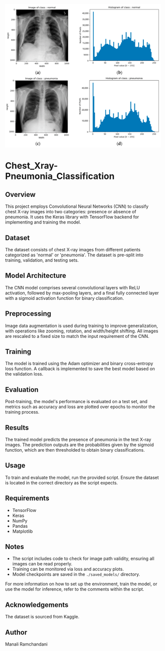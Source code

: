 ![IMG_1209](/IMG_1209.PNG "")

# Chest_Xray-Pneumonia_Classification

## Overview
This project employs Convolutional Neural Networks (CNN) to classify chest X-ray images into two categories: presence or absence of pneumonia. It uses the Keras library with TensorFlow backend for implementing and training the model.

## Dataset
The dataset consists of chest X-ray images from different patients categorized as 'normal' or 'pneumonia'. The dataset is pre-split into training, validation, and testing sets.

## Model Architecture
The CNN model comprises several convolutional layers with ReLU activation, followed by max-pooling layers, and a final fully connected layer with a sigmoid activation function for binary classification.

## Preprocessing
Image data augmentation is used during training to improve generalization, with operations like zooming, rotation, and width/height shifting. All images are rescaled to a fixed size to match the input requirement of the CNN.

## Training
The model is trained using the Adam optimizer and binary cross-entropy loss function. A callback is implemented to save the best model based on the validation loss.

## Evaluation
Post-training, the model's performance is evaluated on a test set, and metrics such as accuracy and loss are plotted over epochs to monitor the training process.

## Results
The trained model predicts the presence of pneumonia in the test X-ray images. The prediction outputs are the probabilities given by the sigmoid function, which are then thresholded to obtain binary classifications.

## Usage
To train and evaluate the model, run the provided script. Ensure the dataset is located in the correct directory as the script expects.

## Requirements
- TensorFlow
- Keras
- NumPy
- Pandas
- Matplotlib

## Notes
- The script includes code to check for image path validity, ensuring all images can be read properly.
- Training can be monitored via loss and accuracy plots.
- Model checkpoints are saved in the `./saved_models/` directory.

For more information on how to set up the environment, train the model, or use the model for inference, refer to the comments within the script.

## Acknowledgements
The dataset is sourced from Kaggle.

## Author
Manali Ramchandani


